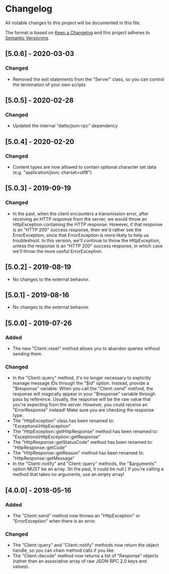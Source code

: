 # Changelog

All notable changes to this project will be documented in this file.

The format is based on [Keep a Changelog](http://keepachangelog.com/en/1.0.0/)
and this project adheres to [Semantic Versioning](http://semver.org/spec/v2.0.0.html).

## [5.0.6] - 2020-03-03
### Changed
 - Removed the exit statements from the "Server" class, so you can control the
   termination of your own scripts

## [5.0.5] - 2020-02-28
### Changed
 - Updated the internal "datto/json-rpc" dependency

## [5.0.4] - 2020-02-20
### Changed
 - Content types are now allowed to contain optional character set data
   (e.g. "application/json; charset=utf8")

## [5.0.3] - 2019-09-19
### Changed
 - In the past, when the client encounters a transmission error, after receiving
   an HTTP response from the server, we would throw an HttpException containing
   the HTTP response. However, if that response is an "HTTP 200" success response,
   then we'd rather see the ErrorException, since that ErrorException is more
   likely to help us troubleshoot. In this version, we'll continue to throw the
   HttpException, unless the response is an "HTTP 200" success response,
   in which case we'll throw the more useful ErrorException.

## [5.0.2] - 2019-08-19
 - No changes to the external behavior.

## [5.0.1] - 2019-08-16
 - No changes to the external behavior.

## [5.0.0] - 2019-07-26
### Added
 - The new "Client::reset" method allows you to abandon queries without sending
   them.
### Changed
 - In the "Client::query" method, it's no longer necessary to explicitly
   manage message IDs through the "$id" option. Instead, provide a "$response"
   variable. When you call the "Client::send" method, the response will magically
   appear in your "$response" variable through pass by reference. Usually, the
   response will be the raw value that you're expecting from the server.
   However, you could receive an "ErrorResponse" instead! Make sure you are
   checking the response type.
 - The "HttpException" class has been renamed to: "Exceptions\HttpException"
 - The "HttpException::getHttpResponse" method has been renamed to: "Exceptions\HttpException::getResponse"
 - The "HttpResponse::getStatusCode" method has been renamed to: "HttpResponse::getCode"
 - The "HttpResponse::getReason" method has been renamed to: "HttpResponse::getMessage"
 - In the "Client::notify" and "Client::query" methods, the "$arguments" option
   MUST be an array. (In the past, it could be null.) If you're calling a method
   that takes no arguments, use an empty array!

## [4.0.0] - 2018-05-16
### Added
 - The "Client::send" method now throws an "HttpException" or "ErrorException"
   when there is an error.

### Changed
 - The "Client::query" and "Client::notify" methods now return the object handle,
   so you can chain method calls if you like.
 - The "Client::decode" method now returns a list of "Response" objects
   (rather than an associative array of raw JSON-RPC 2.0 keys and values).
